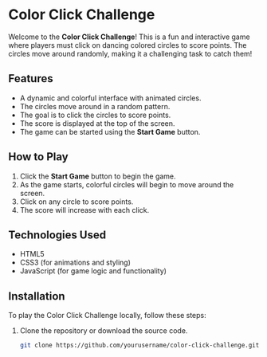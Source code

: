 # Color Click Challenge

Welcome to the **Color Click Challenge**! This is a fun and interactive game where players must click on dancing colored circles to score points. The circles move around randomly, making it a challenging task to catch them!

## Features

- A dynamic and colorful interface with animated circles.
- The circles move around in a random pattern.
- The goal is to click the circles to score points.
- The score is displayed at the top of the screen.
- The game can be started using the **Start Game** button.

## How to Play

1. Click the **Start Game** button to begin the game.
2. As the game starts, colorful circles will begin to move around the screen.
3. Click on any circle to score points.
4. The score will increase with each click.

## Technologies Used

- HTML5
- CSS3 (for animations and styling)
- JavaScript (for game logic and functionality)

## Installation

To play the Color Click Challenge locally, follow these steps:

1. Clone the repository or download the source code.
   ```bash
   git clone https://github.com/yourusername/color-click-challenge.git

